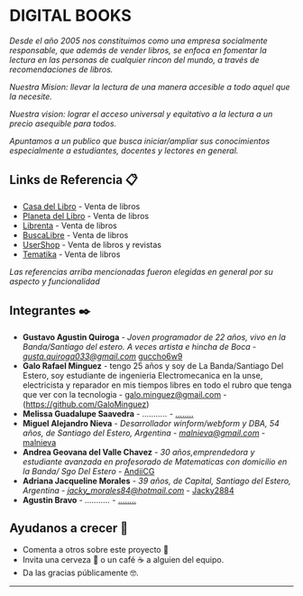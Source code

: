 # DIGITAL BOOKS

_Desde el año 2005 nos constituimos como una empresa socialmente responsable, que además de vender libros, se enfoca en fomentar la lectura en las personas de cualquier rincon del mundo, a través de recomendaciones de libros._

_Nuestra Mision: llevar la lectura de una manera accesible a todo aquel que la necesite._

_Nuestra vision: lograr el acceso universal y equitativo a la lectura a un precio asequible para todos._

_Apuntamos a un publico que busca iniciar/ampliar sus conocimientos especialmente a estudiantes, docentes y lectores en general._


## Links de Referencia 📋

* [Casa del Libro](https://www.casadellibro.com/) - Venta de libros
* [Planeta del Libro](https://www.planetadelibros.com.ar/) - Venta de libros
* [Librenta](https://www.librenta.com/) - Venta de libros
* [BuscaLibre](https://www.buscalibre.com.ar/) - Venta de libros
* [UserShop](https://usershop.redusers.com/ar/) - Venta de libros y revistas
* [Tematika](https://tematika.com) - Venta de libros

_Las referencias arriba mencionadas fueron elegidas en general por su aspecto y funcionalidad_

## Integrantes ✒️

* **Gustavo Agustin Quiroga** - *Joven programador de 22 años, vivo en la Banda/Santiago del estero. A veces artista e hincha de Boca* - *gusta.quiroga033@gmail.com* [guccho6w9](https://github.com/guccho6w9)
* **Galo Rafael Minguez** -  tengo 25 años y soy de La Banda/Santiago Del Estero, soy estudiante de ingenieria Electromecanica en la unse, electricista y reparador en mis tiempos libres en todo el rubro que tenga que ver con la tecnologia - galo.minguez@gmail.com - (https://github.com/GaloMinguez)
* **Melissa Guadalupe Saavedra** - *...........* - [........](https://github.com/.........)
* **Miguel Alejandro Nieva** - *Desarrollador winform/webform y DBA, 54 años, de Santiago del Estero, Argentina* - *malnieva@gmail.com* - [malnieva](https://github.com/malnieva)
* **Andrea Geovana del Valle Chavez** - *30 años,emprendedora y estudiante avanzada en profesorado de Matematicas con domicilio en la Banda/ Sgo Del Estero* - [AndiiCG](https://github.com/AndiiCG)
* **Adriana Jacqueline Morales** - *39 años, de Capital, Santiago del Estero, Argentina* - *jacky_morales84@hotmail.com* - [Jacky2884](https://github.com/Jacky2884)
* **Agustin Bravo** - *...........* - [........](https://github.com/.........)


## Ayudanos a crecer 🎁

* Comenta a otros sobre este proyecto 📢
* Invita una cerveza 🍺 o un café ☕ a alguien del equipo. 
* Da las gracias públicamente 🤓.


---
